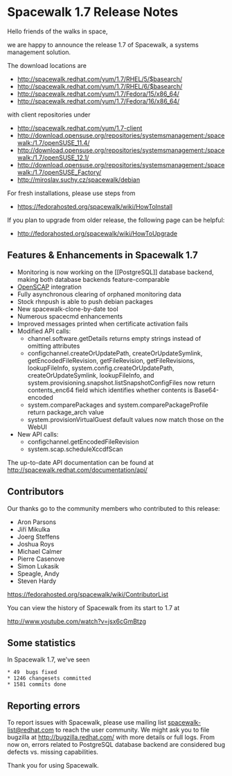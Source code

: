 # __Spacewalk 1.7 Release Notes__



Hello friends of the walks in space,

we are happy to announce the release 1.7 of Spacewalk, a systems management solution.

The download locations are

  * http://spacewalk.redhat.com/yum/1.7/RHEL/5/$basearch/ 
  * http://spacewalk.redhat.com/yum/1.7/RHEL/6/$basearch/ 
  * http://spacewalk.redhat.com/yum/1.7/Fedora/15/x86_64/ 
  * http://spacewalk.redhat.com/yum/1.7/Fedora/16/x86_64/ 

with client repositories under 

  * http://spacewalk.redhat.com/yum/1.7-client
  * http://download.opensuse.org/repositories/systemsmanagement:/spacewalk:/1.7/openSUSE_11.4/
  * http://download.opensuse.org/repositories/systemsmanagement:/spacewalk:/1.7/openSUSE_12.1/
  * http://download.opensuse.org/repositories/systemsmanagement:/spacewalk:/1.7/openSUSE_Factory/
  * http://miroslav.suchy.cz/spacewalk/debian

For fresh installations, please use steps from

  * https://fedorahosted.org/spacewalk/wiki/HowToInstall 

If you plan to upgrade from older release, the following page
can be helpful:

  * http://fedorahosted.org/spacewalk/wiki/HowToUpgrade 
## Features & Enhancements in Spacewalk 1.7



  * Monitoring is now working on the [[PostgreSQL]] database backend, making both database backends feature-comparable
  * [OpenSCAP](Scap) integration
  * Fully asynchronous clearing of orphaned monitoring data
  * Stock rhnpush is able to push debian packages
  * New spacewalk-clone-by-date tool
  * Numerous spacecmd enhancements
  * Improved messages printed when certificate activation fails
  * Modified API calls:
     * channel.software.getDetails returns empty strings instead of omitting attributes
     * configchannel.createOrUpdatePath, createOrUpdateSymlink, getEncodedFileRevision, getFileRevision, getFileRevisions, lookupFileInfo, system.config.createOrUpdatePath, createOrUpdateSymlink, lookupFileInfo, and system.provisioning.snapshot.listSnapshotConfigFiles now return contents_enc64 field which identifies whether contents is Base64-encoded
     * system.comparePackages and system.comparePackageProfile return package_arch value
     * system.provisionVirtualGuest default values now match those on the WebUI
  * New API calls:
     * configchannel.getEncodedFileRevision
     * system.scap.scheduleXccdfScan

The up-to-date API documentation can be found at http://spacewalk.redhat.com/documentation/api/
## Contributors



Our thanks go to the community members who contributed to this release: 

  * Aron Parsons
  * Jiří Mikulka
  * Joerg Steffens
  * Joshua Roys
  * Michael Calmer
  * Pierre Casenove
  * Simon Lukasik
  * Speagle, Andy
  * Steven Hardy

https://fedorahosted.org/spacewalk/wiki/ContributorList

You can view the history of Spacewalk from its start to 1.7 at

   http://www.youtube.com/watch?v=jsx6cGmBtzg
## Some statistics



In Spacewalk 1.7, we've seen

    * 49  bugs fixed 
    * 1246 changesets committed 
    * 1581 commits done 
## Reporting errors



To report issues with Spacewalk, please use mailing list spacewalk-list@redhat.com to reach the user community. We might ask you to file bugzilla at http://bugzilla.redhat.com/ with more details or full logs. From now on, errors related to PostgreSQL database backend are considered bug defects vs. missing capabilities.

Thank you for using Spacewalk.


